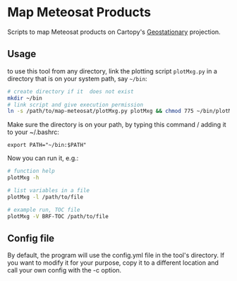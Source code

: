 # Map Meteosat Products
Scripts to map Meteosat products on Cartopy's [Geostationary](https://scitools.org.uk/cartopy/docs/latest/crs/projections.html#geostationary)  projection.

## Usage
to use this tool from any directory, link the plotting script ```plotMxg.py``` in a directory that is on your system path, say ```~/bin```:

```bash
# create directory if it  does not exist
mkdir ~/bin
# link script and give execution permission
ln -s /path/to/map-meteosat/plotMxg.py plotMxg && chmod 775 ~/bin/plotMxg
```

Make sure the directory is on your path, by typing this command / adding it to your ~/.bashrc:
```
export PATH="~/bin:$PATH"
```

Now you can run it, e.g.:

```bash
# function help
plotMxg -h

# list variables in a file
plotMxg -l /path/to/file

# example run, TOC file
plotMxg -V BRF-TOC /path/to/file
```

## Config file
By default, the program will use the config.yml file in the tool's directory. If you want to modify it for your purpose, copy it to a different location and call your own config with the -c option.

